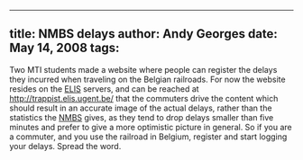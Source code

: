 -----
title:  NMBS delays
author: Andy Georges
date: May 14, 2008
tags: 
-----







Two MTI students made a website where people can register the delays
they incurred when traveling on the Belgian railroads. For now the
website resides on the [ELIS](http://www.elis.ugent.be/) servers, and
can be reached at http://trappist.elis.ugent.be/
that the commuters drive the content which should result in an accurate
image of the actual delays, rather than the statistics the
[NMBS](http://nmbs.be/) gives, as they tend to drop delays smaller than
five minutes and prefer to give a more optimistic picture in general. So
if you are a commuter, and you use the railroad in Belgium, register and
start logging your delays. Spread the word.




